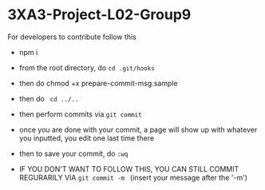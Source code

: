 # 3XA3-Project-L02-Group9

For developers to contribute follow this
- npm i
- from the root directory, do ```cd .git/hooks```
- then do chmod +x prepare-commit-msg.sample
- then do ``` cd ../..```
- then perform commits via ```git commit```
- once you are done with your commit, a page will show up with whatever you inputted, you edit one last time there
- then to save your commit, do ```:wq```

- IF YOU DON'T WANT TO FOLLOW THIS, YOU CAN STILL COMMIT REGURARILY VIA ```git commit -m ``` (insert your message after the '-m')
